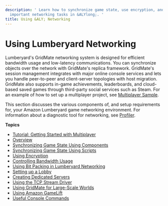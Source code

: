 ```yaml
---
description: ' Learn how to synchronize game state, use encryption, and perform other
  important networking tasks in &ALYlong;. '
title: Using &ALY; Networking
---
```

# Using Lumberyard Networking<a name="network-intro"></a>

Lumberyard's GridMate networking system is designed for efficient bandwidth usage and low\-latency communications\. You can synchronize objects over the network with GridMate's replica framework\. GridMate's session management integrates with major online console services and lets you handle peer\-to\-peer and client\-server topologies with host migration\. GridMate also supports in\-game achievements, leaderboards, and cloud\-based saved games through third\-party social services such as Steam\. For an example of how to set up a multiplayer project, see [Multiplayer Sample](sample-project-multiplayer-enhanced.md)\.

This section discusses the various components of, and setup requirements for, your Amazon Lumberyard game networking environment\. For information about a diagnostic tool for networking, see [Profiler](profiler-intro.md)\.

**Topics**
+ [Tutorial: Getting Started with Multiplayer](network-multiplayer-gs.md)
+ [Overview](networking-overview.md)
+ [Synchronizing Game State Using Components](network-synchronizing-game-state-using-components.md)
+ [Synchronizing Game State Using Scripts](network-synchronizing-game-state-using-scripts.md)
+ [Using Encryption](network-encryption-intro.md)
+ [Controlling Bandwidth Usage](network-bandwidth-control.md)
+ [Using Bit Packing in Lumberyard Networking](network-bitpacking.md)
+ [Setting up a Lobby](network-lobby-setup.md)
+ [Creating Dedicated Servers](network-dedicated-server.md)
+ [Using the TCP Stream Driver](network-tcp-using.md)
+ [Using GridMate for Large\-Scale Worlds](network-interest-manager-large-scale-worlds.md)
+ [Using Amazon GameLift](network-gamelift-using.md)
+ [Useful Console Commands](network-console-commands.md)